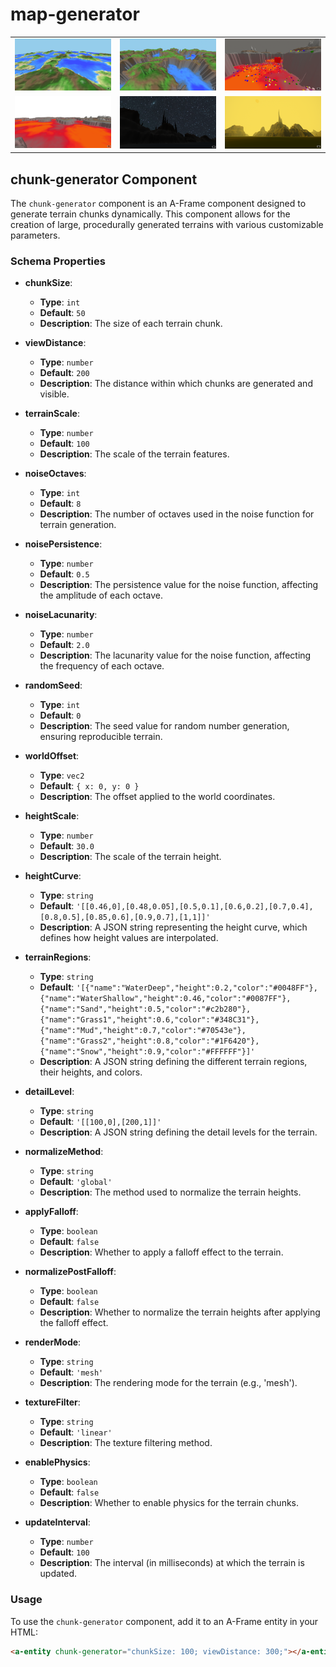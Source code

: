 # map-generator

<table>
  <tr>
    <td><img src="docs/1.png" alt="Image 1" width="250"></td>
    <td><img src="docs/2.png" alt="Image 2" width="250"></td>
    <td><img src="docs/3.png" alt="Image 3" width="250"></td>
  </tr>
  <tr>
    <td><img src="docs/4.png" alt="Image 4" width="250"></td>
    <td><img src="docs/5.png" alt="Image 5" width="250"></td>
    <td><img src="docs/6.png" alt="Image 6" width="250"></td>
  </tr>
</table>

## chunk-generator Component

The `chunk-generator` component is an A-Frame component designed to generate terrain chunks dynamically. This component allows for the creation of large, procedurally generated terrains with various customizable parameters.

### Schema Properties

- **chunkSize**: 
  - **Type**: `int`
  - **Default**: `50`
  - **Description**: The size of each terrain chunk.

- **viewDistance**: 
  - **Type**: `number`
  - **Default**: `200`
  - **Description**: The distance within which chunks are generated and visible.

- **terrainScale**: 
  - **Type**: `number`
  - **Default**: `100`
  - **Description**: The scale of the terrain features.

- **noiseOctaves**: 
  - **Type**: `int`
  - **Default**: `8`
  - **Description**: The number of octaves used in the noise function for terrain generation.

- **noisePersistence**: 
  - **Type**: `number`
  - **Default**: `0.5`
  - **Description**: The persistence value for the noise function, affecting the amplitude of each octave.

- **noiseLacunarity**: 
  - **Type**: `number`
  - **Default**: `2.0`
  - **Description**: The lacunarity value for the noise function, affecting the frequency of each octave.

- **randomSeed**: 
  - **Type**: `int`
  - **Default**: `0`
  - **Description**: The seed value for random number generation, ensuring reproducible terrain.

- **worldOffset**: 
  - **Type**: `vec2`
  - **Default**: `{ x: 0, y: 0 }`
  - **Description**: The offset applied to the world coordinates.

- **heightScale**: 
  - **Type**: `number`
  - **Default**: `30.0`
  - **Description**: The scale of the terrain height.

- **heightCurve**: 
  - **Type**: `string`
  - **Default**: `'[[0.46,0],[0.48,0.05],[0.5,0.1],[0.6,0.2],[0.7,0.4],[0.8,0.5],[0.85,0.6],[0.9,0.7],[1,1]]'`
  - **Description**: A JSON string representing the height curve, which defines how height values are interpolated.

- **terrainRegions**: 
  - **Type**: `string`
  - **Default**: `'[{"name":"WaterDeep","height":0.2,"color":"#0048FF"},{"name":"WaterShallow","height":0.46,"color":"#0087FF"},{"name":"Sand","height":0.5,"color":"#c2b280"},{"name":"Grass1","height":0.6,"color":"#348C31"},{"name":"Mud","height":0.7,"color":"#70543e"},{"name":"Grass2","height":0.8,"color":"#1F6420"},{"name":"Snow","height":0.9,"color":"#FFFFFF"}]'`
  - **Description**: A JSON string defining the different terrain regions, their heights, and colors.

- **detailLevel**: 
  - **Type**: `string`
  - **Default**: `'[[100,0],[200,1]]'`
  - **Description**: A JSON string defining the detail levels for the terrain.

- **normalizeMethod**: 
  - **Type**: `string`
  - **Default**: `'global'`
  - **Description**: The method used to normalize the terrain heights.

- **applyFalloff**: 
  - **Type**: `boolean`
  - **Default**: `false`
  - **Description**: Whether to apply a falloff effect to the terrain.

- **normalizePostFalloff**: 
  - **Type**: `boolean`
  - **Default**: `false`
  - **Description**: Whether to normalize the terrain heights after applying the falloff effect.

- **renderMode**: 
  - **Type**: `string`
  - **Default**: `'mesh'`
  - **Description**: The rendering mode for the terrain (e.g., 'mesh').

- **textureFilter**: 
  - **Type**: `string`
  - **Default**: `'linear'`
  - **Description**: The texture filtering method.

- **enablePhysics**: 
  - **Type**: `boolean`
  - **Default**: `false`
  - **Description**: Whether to enable physics for the terrain chunks.

- **updateInterval**: 
  - **Type**: `number`
  - **Default**: `100`
  - **Description**: The interval (in milliseconds) at which the terrain is updated.

### Usage

To use the `chunk-generator` component, add it to an A-Frame entity in your HTML:

```html
<a-entity chunk-generator="chunkSize: 100; viewDistance: 300;"></a-entity>
```
